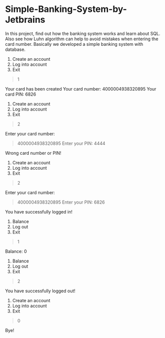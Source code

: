 # Simple-Banking-System-by-Jetbrains
In this project, find out how the banking system works and learn about SQL. Also see how Luhn algorithm can help to avoid mistakes when entering the card number. Basically we developed a simple banking system with database.

1. Create an account
2. Log into account
0. Exit
>1
 
Your card has been created
Your card number:
4000004938320895
Your card PIN:
6826
 
1. Create an account
2. Log into account
0. Exit
>2
 
Enter your card number:
>4000004938320895
Enter your PIN:
>4444
 
Wrong card number or PIN!
 
1. Create an account
2. Log into account
0. Exit
>2
 
Enter your card number:
>4000004938320895
Enter your PIN:
>6826
 
You have successfully logged in!
 
1. Balance
2. Log out
0. Exit
>1
 
Balance: 0
 
1. Balance
2. Log out
0. Exit
>2
 
You have successfully logged out!
 
1. Create an account
2. Log into account
0. Exit
>0
 
Bye!
